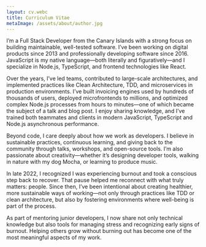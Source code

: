 ```yaml
---
layout: cv.webc
title: Curriculum Vitae
metaImage: /assets/about/author.jpg
---
```


I’m a Full Stack Developer from the Canary Islands with a strong focus on building maintainable, well-tested software. I’ve been working on digital products since 2013 and professionally developing software since 2016. JavaScript is my native language—both literally and figuratively—and I specialize in Node.js, TypeScript, and frontend technologies like React.

Over the years, I’ve led teams, contributed to large-scale architectures, and implemented practices like Clean Architecture, TDD, and microservices in production environments. I’ve built invoicing engines used by hundreds of thousands of users, deployed microfrontends to millions, and optimized complex Node.js processes from hours to minutes—one of which became the subject of a talk and blog post. I enjoy sharing knowledge, and I’ve trained both teammates and clients in modern JavaScript, TypeScript and Node.js asynchronous performance.

Beyond code, I care deeply about how we work as developers. I believe in sustainable practices, continuous learning, and giving back to the community through talks, workshops, and open-source tools. I’m also passionate about creativity—whether it’s designing developer tools, walking in nature with my dog Mocha, or learning to produce music.

In late 2022, I recognized I was experiencing burnout and took a conscious step back to recover. That pause helped me reconnect with what truly matters: people. Since then, I’ve been intentional about creating healthier, more sustainable ways of working—not only through practices like TDD or clean architecture, but also by fostering environments where well-being is part of the process.

As part of mentoring junior developers, I now share not only technical knowledge but also tools for managing stress and recognizing early signs of burnout. Helping others grow without burning out has become one of the most meaningful aspects of my work.
